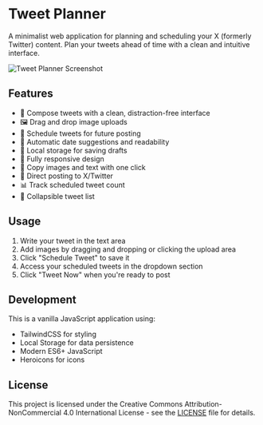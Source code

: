 # Tweet Planner

A minimalist web application for planning and scheduling your X (formerly Twitter) content. Plan your tweets ahead of time with a clean and intuitive interface.

![Tweet Planner Screenshot](screenshot.png)

## Features

- 📝 Compose tweets with a clean, distraction-free interface
- 🖼️ Drag and drop image uploads
- 📅 Schedule tweets for future posting
- 🔄 Automatic date suggestions and readability
- 💾 Local storage for saving drafts
- 📱 Fully responsive design
- 🌙 Copy images and text with one click
- 🎯 Direct posting to X/Twitter
- 📊 Track scheduled tweet count
- 🔽 Collapsible tweet list

## Usage

1. Write your tweet in the text area
2. Add images by dragging and dropping or clicking the upload area
3. Click "Schedule Tweet" to save it
4. Access your scheduled tweets in the dropdown section
5. Click "Tweet Now" when you're ready to post

## Development

This is a vanilla JavaScript application using:

- TailwindCSS for styling
- Local Storage for data persistence
- Modern ES6+ JavaScript
- Heroicons for icons

## License

This project is licensed under the Creative Commons Attribution-NonCommercial 4.0 International License - see the [LICENSE](LICENSE) file for details.
